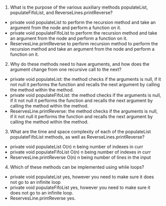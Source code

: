 1. What is the purpose of the various auxiliary methods populateList, populateFifoList, and ReverseLines.printReverse?
- private void populateList to perform the recursion method and take an argument from the node and perform a function on it.
- private void populateFifoList to perform the recursion method and take an argument from the node and perform a function on it.
- ReservesLine.printReverse to perform recursion method to perform the recursion method and take an argument from the node and perform a function on it.
2. Why do these methods need to have arguments, and how does the argument change from one recursive call to the next?
- private void populateList: the method checks if the arguments is null, if it not null it performs the function and recalls the next argument by calling the method within the method.
- private void populateFifoList: the method checks if the arguments is null, if it not null it performs the function and recalls the next argument by calling the method within the method.
- ReservesLine.printReverse: the method checks if the arguments is null, if it not null it performs the function and recalls the next argument by calling the method within the method.
 3. What are the time and space complexity of each of the populateList populateFifoList methods, as well as ReverseLines.printReverse?
- private void populateList O(n) n being number of indexes in curr
- private void populateFifoList O(n) n being number of indexes in curr
- ReservesLine.printReverse O(n) n being number of lines in the input
 4. Which of these methods can be implemented using while loops?
- private void populateList yes, however you need to make sure it does not go to an infinite loop
- private void populateFifoList yes, however you need to make sure it does not go to an infinite loop.
- ReservesLine.printReverse yes.